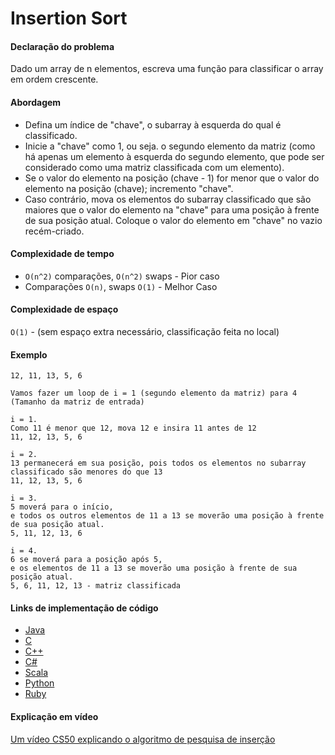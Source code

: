 # Insertion Sort

#### Declaração do problema

Dado um array de n elementos, escreva uma função para classificar o array em ordem crescente.

#### Abordagem

- Defina um índice de "chave", o subarray à esquerda do qual é classificado.
- Inicie a "chave" como 1, ou seja. o segundo elemento da matriz (como há apenas um elemento à esquerda do segundo elemento, que pode ser considerado como uma matriz classificada com um elemento).
- Se o valor do elemento na posição (chave - 1) for menor que o valor do elemento na posição (chave); incremento "chave".
- Caso contrário, mova os elementos do subarray classificado que são maiores que o valor do elemento na "chave" para uma posição à frente de sua posição atual. Coloque o valor do elemento em "chave" no vazio recém-criado.

#### Complexidade de tempo

- `О(n^2)` comparações, `О(n^2)` swaps - Pior caso
- Comparações `O(n)`, swaps `O(1)` - Melhor Caso

#### Complexidade de espaço

`O(1)` - (sem espaço extra necessário, classificação feita no local)

#### Exemplo

```
12, 11, 13, 5, 6

Vamos fazer um loop de i = 1 (segundo elemento da matriz) para 4 (Tamanho da matriz de entrada)

i = 1.
Como 11 é menor que 12, mova 12 e insira 11 antes de 12
11, 12, 13, 5, 6

i = 2.
13 permanecerá em sua posição, pois todos os elementos no subarray classificado são menores do que 13
11, 12, 13, 5, 6

i = 3.
5 moverá para o início,
e todos os outros elementos de 11 a 13 se moverão uma posição à frente de sua posição atual.
5, 11, 12, 13, 6

i = 4.
6 se moverá para a posição após 5,
e os elementos de 11 a 13 se moverão uma posição à frente de sua posição atual.
5, 6, 11, 12, 13 - matriz classificada
```

#### Links de implementação de código

- [Java](https://github.com/CloudArmor/Java/blob/master/src/main/java/com/thealgorithms/sorts/InsertionSort.java)
- [C](https://github.com/CloudArmor/C/blob/master/sorting/insertion_sort.c)
- [C++](https://github.com/CloudArmor/C-Plus-Plus/blob/master/sorting/insertion_sort.cpp)
- [C#](https://github.com/CloudArmor/C-Sharp/blob/master/Algorithms/Sorters/Comparison/InsertionSorter.cs)
- [Scala](https://github.com/CloudArmor/Scala/blob/master/src/main/scala/Sort/InsertionSort.scala)
- [Python](https://github.com/CloudArmor/PyAlgorithms/blob/master/sorts/insertion_sort.py)
- [Ruby](https://github.com/CloudArmor/Ruby/blob/master/sorting/insertion_sort.rb)

#### Explicação em vídeo

[Um vídeo CS50 explicando o algoritmo de pesquisa de inserção](https://www.youtube.com/watch?v=DFG-XuyPYUQ)
